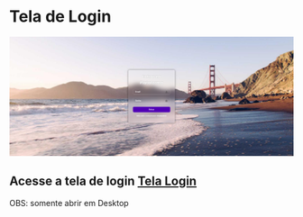 <h1>Tela de Login</h1>

<img src="image/Captura de tela 2024-09-19 155910.png"></img>

<h2>Acesse a tela de login <a href="https://filipe520.github.io/Tela-de-Login/" target="_blank" rel="external">Tela Login</a></h2>
<p>OBS: somente abrir em Desktop</p>
